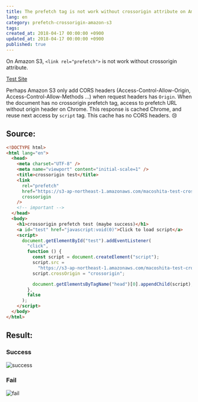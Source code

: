 ```yaml
---
title: The prefetch tag is not work without crossorigin attribute on Amazon S3
lang: en
category: prefetch-crossorigin-amazon-s3
tags:
created_at: 2018-04-17 00:00:00 +0900
updated_at: 2018-04-17 00:00:00 +0900
published: true
---
```


On Amazon S3, `<link rel="prefetch">` is not work without crossorigin attribute.

[Test Site](http://macoshita-test-crossorigin.s3-website-ap-northeast-1.amazonaws.com/)

Perhaps Amazon S3 only add CORS headers (Access-Control-Allow-Origin, Access-Control-Allow-Methods ...) when request headers has `Origin`.
When the document has no crossorigin prefetch tag, access to prefetch URL without origin header on Chrome.
This response is cached Chrome, and reuse next access by `script` tag.
This cache has no CORS headers. :cry:

## Source:

```html
<!DOCTYPE html>
<html lang="en">
  <head>
    <meta charset="UTF-8" />
    <meta name="viewport" content="initial-scale=1" />
    <title>crossorigin test</title>
    <link
      rel="prefetch"
      href="https://s3-ap-northeast-1.amazonaws.com/macoshita-test-crossorigin/main.js"
      crossorigin
    />
    <!-- important -->
  </head>
  <body>
    <h1>crossorigin prefetch test (maybe success)</h1>
    <a id="test" href="javascript:void(0)">Click to load script</a>
    <script>
      document.getElementById("test").addEventListener(
        "click",
        function () {
          const script = document.createElement("script");
          script.src =
            "https://s3-ap-northeast-1.amazonaws.com/macoshita-test-crossorigin/main.js";
          script.crossOrigin = "crossorigin";

          document.getElementsByTagName("head")[0].appendChild(script);
        },
        false
      );
    </script>
  </body>
</html>
```

## Result:

### Success

![success](/images/2018-04-17-1.png)

### Fail

![fail](/images/2018-04-17-2.png)
